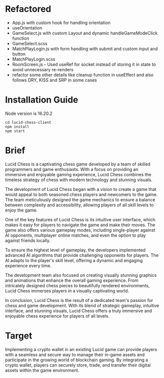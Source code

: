 # Refactored

- App.js with custom hook for handling orientation
- useOrientation
- GameSelect.js with custom Layout and dynamic handleGameModeClick function
- GameSelect.scss
- MatchPlayLogin.js with form handling with submit and custom input and button
- MatchPlayLogin.scss
- RoomScreen.js - Used useRef for socket instead of storing it in state to avoid unnecessary re-renders
- refactor some other details like cleanup function in useEffect and also follows DRY, KISS and SRP in some cases


# Installation Guide
Node version is 16.20.2
```
cd lucid-chess-client
npm install
npm start
```

# Brief
Lucid Chess is a captivating chess game developed by a team of skilled programmers and game enthusiasts. With a focus on providing an immersive and enjoyable gaming experience, Lucid Chess combines the timeless strategy of chess with modern technology and stunning visuals.

The development of Lucid Chess began with a vision to create a game that would appeal to both seasoned chess players and newcomers to the game. The team meticulously designed the game mechanics to ensure a balance between complexity and accessibility, allowing players of all skill levels to enjoy the game.

One of the key features of Lucid Chess is its intuitive user interface, which makes it easy for players to navigate the game and make their moves. The game also offers various gameplay modes, including single-player against AI opponents, multiplayer online matches, and even the option to play against friends locally.

To ensure the highest level of gameplay, the developers implemented advanced AI algorithms that provide challenging opponents for players. The AI adapts to the player's skill level, offering a dynamic and engaging experience every time.

The development team also focused on creating visually stunning graphics and animations that enhance the overall gaming experience. From intricately designed chess pieces to beautifully rendered environments, Lucid Chess immerses players in a visually captivating world.

In conclusion, Lucid Chess is the result of a dedicated team's passion for chess and game development. With its blend of strategic gameplay, intuitive interface, and stunning visuals, Lucid Chess offers a truly immersive and enjoyable chess experience for players of all levels.

# Target
Implementing a crypto wallet in an existing Lucid game can provide players with a seamless and secure way to manage their in-game assets and participate in the growing world of blockchain gaming. By integrating a crypto wallet, players can securely store, trade, and transfer their digital assets within the game environment.